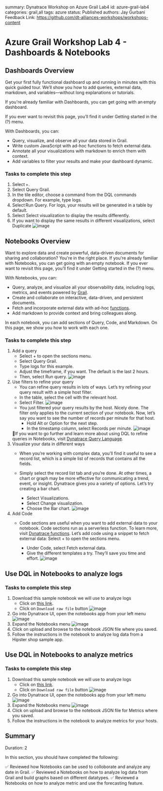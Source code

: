 summary: Dynatrace Workshop on Azure Grail Lab4
id: azure-grail-lab4
categories: grail,all
tags: azure
status: Published
authors: Jay Gurbani
Feedback Link: https://github.com/dt-alliances-workshops/workshops-content

# Azure Grail Workshop Lab 4 - Dashboards & Notebooks

## Dashboards Overview

Get your first fully functional dashboard up and running in minutes with this quick guided tour. We’ll show you how to add queries, external data, markdown, and variables—without long explanations or tutorials.

If you're already familiar with Dashboards, you can get going with an empty dashboard.

If you ever want to revisit this page, you’ll find it under Getting started in the (?) menu.

With Dashboards, you can:

- Query, visualize, and observe all your data stored in Grail﻿﻿.
- Write custom JavaScript with ad-hoc functions﻿ to fetch external data.
- Annotate all your visualizations with markdown to enrich them with context.
- Add variables to filter your results and make your dashboard dynamic.
### Tasks to complete this step
1. Select +.
1. Select Query Grail.
1. In the tile editor, choose a command from the DQL commands dropdown. For example, type logs.
1. Select Run Query. For logs, your results will be generated in a table by default.
1. Select Select visualization to display the results differently.
1. If you want to display the same results in different visualizations, select Duplicate
    ![image](img/dashboards-app-getting-started.gif)

## Notebooks Overview
Want to explore data and create powerful, data-driven documents for sharing and collaboration? You're in the right place. If you're already familiar with Notebooks, you can get going with an empty notebook. If you ever want to revisit this page, you’ll find it under Getting started in the (?) menu.

With Notebooks, you can:
- Query, analyze, and visualize all your observability data, including logs, metrics, and events powered by <a href="https://www.dynatrace.com/support/help/shortlink/dynatrace-grail" target="_blank">Grail</a>.
- Create and collaborate on interactive, data-driven, and persistent documents.
- Fetch and incorporate external data with ad-hoc <a href="https://dt-url.net/functions-help" target="_blank">functions</a>.
- Add markdown to provide context and bring colleagues along.

In each notebook, you can add sections of Query, Code, and Markdown. On this page, we show you how to work with each one.

### Tasks to complete this step
1. Add a query
    - Select + to open the sections menu.
    - Select Query Grail.
    - Type logs for this example.
    - Adjust the timeframe, if you want. The default is the last 2 hours.
    - Then, select Run query.
    ![image](img/lab1-add-a-query.jpg)
2. Use filters to refine your query
    - You can refine query results in lots of ways. Let’s try refining your query result with a simple host filter.
    - In the table, select the cell with the relevant host.
    - Select Filter.
        ![image](img/lab1-use-filters-to-refine-your-query.jpg)
    - You just filtered your query results by the host. Nicely done. The filter only applies to the current section of your notebook. Now, let’s say you want to see the number of records per minute for that host.
        - Hold Alt or Option for the next step.
        - In the timestamp column, select Records per minute.
            ![image](img/lab1-records-per-minute.jpg)
    <aside class="positive"> 📓If you want to go further and learn more about using DQL to refine queries in Notebooks, visit <a href="https://www.dynatrace.com/support/help/observe-and-explore/query-data/dynatrace-query-language" target="_blank">Dynatrace Query Language</a>. 
    </aside>
3. Visualize your data in different ways
    - When you’re working with complex data, you’ll find it useful to see a record list, which is a simple list of records that contains all the fields.

    - Simply select the record list tab and you’re done.
At other times, a chart or graph may be more effective for communicating a trend, event, or insight. Dynatrace gives you a variety of options. Let’s try creating a bar chart.
        - Select Visualizations.
        - Select Change visualization.
        - Choose the Bar chart.
        ![image](img/lab1-visualize-data-in-different-ways.jpg)
4. Add Code
    - Code sections are useful when you want to add external data to your notebook. Code sections run as a serverless function. To learn more, visit <a href="https://developer.dynatrace.com/preview/develop/functions/" target="_blank">Dynatrace functions</a>. Let’s add code using a snippet to fetch external data: Select + to open the sections menu.

        - Under Code, select Fetch external data.
        - Give the different templates a try. They’ll save you time and effort.
        ![image](img/lab1-add-code.jpg)

## Use DQL in Notebooks to analyze logs

### Tasks to complete this step
1. Download this sample notebook we will use to analyze logs
    - Click on <a href="https://github.com/dt-alliances-workshops/azure-modernization-dt-orders-setup/blob/grail/learner-scripts/Azure%20%20Workshop%20-%20Logs.json" target="_blank">this link</a>.  
    - Click on `Download raw file` button 
        ![image](img/lab4-grail-download-notebook.png)
2. Go into Dynatrace UI, open the notebooks app from your left menu
    ![image](img/lab3-grail-notebooks.png)
3. Expand the Notebooks menu
    ![image](img/lab3-grail-notebooks-expand.png)
4. Click on upload and browse to the notebook JSON file where you saved.
5. Follow the instructions in the notebook to analyze log data from a Hipster shop sample app.

## Use DQL in Notebooks to analyze metrics

### Tasks to complete this step
1. Download this sample notebook we will use to analyze logs
    - Click on <a href="https://github.com/dt-alliances-workshops/azure-modernization-dt-orders-setup/blob/grail/learner-scripts/Azure%20Workshop%20-%20Metrics.json" target="_blank">this link</a>.  
    - Click on `Download raw file` button 
        ![image](img/lab4-grail-download-notebook.png)
2. Go into Dynatrace UI, open the notebooks app from your left menu
    ![image](img/lab3-grail-notebooks.png)
3. Expand the Notebooks menu
    ![image](img/lab3-grail-notebooks-expand.png)
4. Click on upload and browse to the notebook JSON file for Metrics where you saved.
5. Follow the instructions in the notebook to analyze metrics for your hosts.

## Summary
Duration: 2

In this section, you should have completed the following:

✅  Reviewed how Notebooks can be used to colloborate and analyze any date in Grail.
✅  Reviewed a Notebooks on how to analyze log data from Grail and build graphs based on different datatypes.
✅  Reviewed a Notebooks on how to analyze metric and use the forecasting feature.

